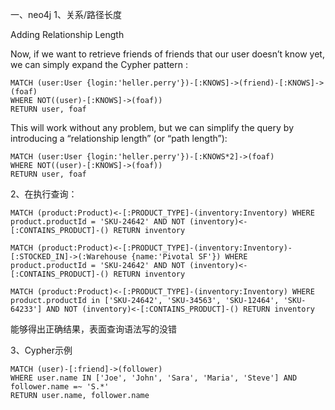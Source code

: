 一、neo4j
1、关系/路径长度

Adding Relationship Length

Now, if we want to retrieve friends of friends that our user doesn’t know yet, we can simply expand the Cypher pattern :

```
MATCH (user:User {login:'heller.perry'})-[:KNOWS]->(friend)-[:KNOWS]->(foaf)
WHERE NOT((user)-[:KNOWS]->(foaf))
RETURN user, foaf
```
This will work without any problem, but we can simplify the query by introducing a “relationship length” (or “path length”):

```
MATCH (user:User {login:'heller.perry'})-[:KNOWS*2]->(foaf)
WHERE NOT((user)-[:KNOWS]->(foaf))
RETURN user, foaf
```


2、在执行查询：
```
MATCH (product:Product)<-[:PRODUCT_TYPE]-(inventory:Inventory) WHERE product.productId = 'SKU-24642' AND NOT (inventory)<-[:CONTAINS_PRODUCT]-() RETURN inventory
```
```
MATCH (product:Product)<-[:PRODUCT_TYPE]-(inventory:Inventory)-[:STOCKED_IN]->(:Warehouse {name:'Pivotal SF'}) WHERE product.productId = 'SKU-24642' AND NOT (inventory)<-[:CONTAINS_PRODUCT]-() RETURN inventory
```
```
MATCH (product:Product)<-[:PRODUCT_TYPE]-(inventory:Inventory) WHERE product.productId in ['SKU-24642', 'SKU-34563', 'SKU-12464', 'SKU-64233'] AND NOT (inventory)<-[:CONTAINS_PRODUCT]-() RETURN inventory
```
能够得出正确结果，表面查询语法写的没错

3、Cypher示例
```
MATCH (user)-[:friend]->(follower)
WHERE user.name IN ['Joe', 'John', 'Sara', 'Maria', 'Steve'] AND follower.name =~ 'S.*'
RETURN user.name, follower.name
```